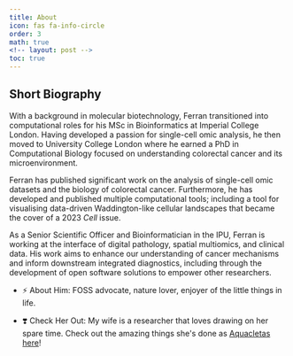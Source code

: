 ```yaml
---
title: About
icon: fas fa-info-circle
order: 3
math: true
<!-- layout: post -->
toc: true
---
```


## Short Biography

With a background in molecular biotechnology, Ferran transitioned into computational 
roles for his MSc in Bioinformatics at Imperial College London. 
Having developed a passion for single-cell omic analysis, he then moved to 
University College London where he earned a PhD in Computational Biology focused 
on understanding colorectal cancer and its microenvironment.

Ferran has published significant work on the analysis of single-cell omic datasets
and the biology of colorectal cancer. 
Furthermore, he has developed and published multiple computational tools; 
including a tool for visualising data-driven Waddington-like cellular landscapes
that became the cover of a 2023 *Cell* issue.

As a Senior Scientific Officer and Bioinformatician in the IPU, Ferran is 
working at the interface of digital pathology, spatial multiomics, and clinical data. 
His work aims to enhance our understanding of cancer mechanisms and 
inform downstream integrated diagnostics, including through the development of 
open software solutions to empower other researchers.

- ⚡  About Him: FOSS advocate, nature lover, enjoyer of the little things in life.

- ❣️  Check Her Out: My wife is a researcher that loves drawing on her spare time.
Check out the amazing things she's done as [Aquacletas here](https://aquacletas.github.io/)!

<!-- ## Consultancy Work -->



<!-- Badge test:
{{ site.linkedin_badge }} -->

<a rel="me" href="https://fosstodon.org/@ferranc96"></a>
